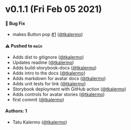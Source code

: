 # v0.1.1 (Fri Feb 05 2021)

#### 🐛 Bug Fix

- makes Button pop [#1](https://github.com/TatuKalermo/learnstorybook-design-system/pull/1) ([@tkalermo](https://github.com/tkalermo))

#### ⚠️ Pushed to `main`

- Adds dist to gitignore ([@tkalermo](https://github.com/tkalermo))
- Updates readme ([@tkalermo](https://github.com/tkalermo))
- Adds build-storybook-docs ([@tkalermo](https://github.com/tkalermo))
- Adds intro to the docs ([@tkalermo](https://github.com/tkalermo))
- Adds markdown for avatar docs ([@tkalermo](https://github.com/tkalermo))
- Adds unit tests for link ([@tkalermo](https://github.com/tkalermo))
- Storybook deployment with GitHub action ([@tkalermo](https://github.com/tkalermo))
- Adds controls for avatar stories ([@tkalermo](https://github.com/tkalermo))
- first commit ([@tkalermo](https://github.com/tkalermo))

#### Authors: 1

- Tatu Kalermo ([@tkalermo](https://github.com/tkalermo))
